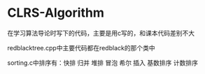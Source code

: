 # CLRS-Algorithm
在学习算法导论时写下的代码，主要是用c写的，和课本代码差别不大

redblacktree.cpp中主要代码都在redblack的那个类中

sorting.c中排序有：快排 归并 堆排 冒泡 希尔 插入 基数排序 计数排序